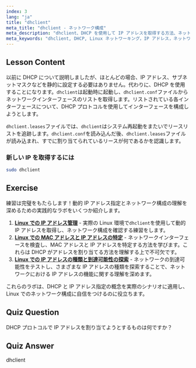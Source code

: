 ```yaml
---
index: 3
lang: "ja"
title: "dhclient"
meta_title: "dhclient - ネットワーク構成"
meta_description: "dhclient、DHCP を使用して IP アドレスを取得する方法、ネットワークリースを管理する方法について学びます。dhclient.conf および dhclient.leases ファイルを理解します。Linux 初心者ガイド。"
meta_keywords: "dhclient, DHCP, Linux ネットワーキング，IP アドレス，ネットワーク構成，Linux チュートリアル，初心者ガイド"
---
```


## Lesson Content

以前に DHCP について説明しましたが、ほとんどの場合、IP アドレス、サブネットマスクなどを静的に設定する必要はありません。代わりに、DHCP を使用することになります。`dhclient`は起動時に起動し、`dhclient.conf`ファイルからネットワークインターフェースのリストを取得します。リストされている各インターフェースについて、DHCP プロトコルを使用してインターフェースを構成しようとします。

`dhclient.leases`ファイルでは、`dhclient`はシステム再起動をまたいでリースリストを追跡します。`dhclient.conf`を読み込んだ後、`dhclient.leases`ファイルが読み込まれ、すでに割り当てられているリースが何であるかを認識します。

### 新しい IP を取得するには

```bash
sudo dhclient
```

## Exercise

練習は完璧をもたらします！動的 IP アドレス指定とネットワーク構成の理解を深めるための実践的なラボをいくつか紹介します。

1. **[Linux での IP アドレス管理](https://labex.io/ja/labs/comptia-manage-ip-addressing-in-linux-592736)** - 実際の Linux 環境で`dhclient`を使用して動的 IP アドレスを取得し、ネットワーク構成を確認する練習をします。
2. **[Linux での MAC アドレスと IP アドレスの特定](https://labex.io/ja/labs/comptia-identify-mac-and-ip-addresses-in-linux-592731)** - ネットワークインターフェースを検査し、MAC アドレスと IP アドレスを特定する方法を学びます。これらは DHCP がアドレスを割り当てる方法を理解する上で不可欠です。
3. **[Linux での IP アドレスの種類と到達可能性の探索](https://labex.io/ja/labs/comptia-explore-ip-address-types-and-reachability-in-linux-592780)** - ネットワークの到達可能性をテストし、さまざまな IP アドレスの種類を探索することで、ネットワークにおける IP アドレスの機能に関する理解を深めます。

これらのラボは、DHCP と IP アドレス指定の概念を実際のシナリオに適用し、Linux でのネットワーク構成に自信をつけるのに役立ちます。

## Quiz Question

DHCP プロトコルで IP アドレスを割り当てようとするものは何ですか？

## Quiz Answer

dhclient
